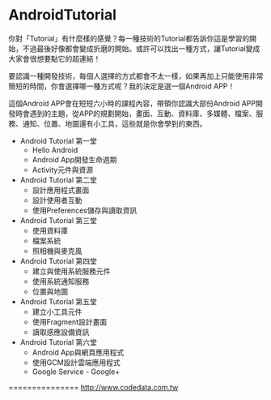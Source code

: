 AndroidTutorial
===============

你對「Tutorial」有什麼樣的感覺？每一種技術的Tutorial都告訴你這是學習的開始，不過最後好像都會變成折磨的開始。或許可以找出一種方式，讓Tutorial變成大家會很想要點它的超連結！

要認識一種開發技術，每個人選擇的方式都會不太一樣，如果再加上只能使用非常簡短的時間，你會選擇哪一種方式呢？我的決定是選一個Android APP！

這個Android APP會在短短六小時的課程內容，帶領你認識大部份Android  APP開發時會遇到的主題，從APP的規劃開始，畫面、互動、資料庫、多媒體、檔案、服務、通知、位置、地圖還有小工具，這些就是你會學到的東西。

- Android Tutorial 第一堂
  - Hello Android
  - Android App開發生命週期
  - Activity元件與資源
- Android Tutorial 第二堂
  - 設計應用程式畫面
  - 設計使用者互動
  - 使用Preferences儲存與讀取資訊
- Android Tutorial 第三堂
  - 使用資料庫
  - 檔案系統
  - 照相機與麥克風
- Android Tutorial 第四堂
  - 建立與使用系統服務元件
  - 使用系統通知服務
  - 位置與地圖
- Android Tutorial 第五堂
  - 建立小工具元件
  - 使用Fragment設計畫面
  - 讀取感應設備資訊
- Android Tutorial 第六堂
  - Android App與網頁應用程式
  - 使用GCM設計雲端應用程式
  - Google Service - Google+

===============
http://www.codedata.com.tw
